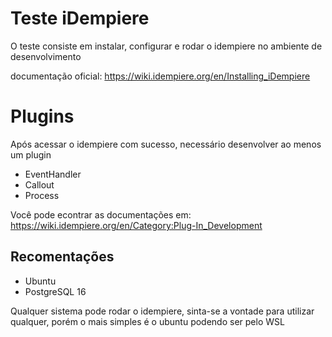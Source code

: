 # Teste iDempiere

O teste consiste em instalar, configurar e rodar o idempiere no ambiente de desenvolvimento

documentação oficial: https://wiki.idempiere.org/en/Installing_iDempiere

# Plugins

Após acessar o idempiere com sucesso, necessário desenvolver ao menos um plugin

- EventHandler
- Callout
- Process

Você pode econtrar as documentações em: https://wiki.idempiere.org/en/Category:Plug-In_Development

## Recomentações

- Ubuntu
- PostgreSQL 16

Qualquer sistema pode rodar o idempiere, sinta-se a vontade para utilizar qualquer, porém o mais simples é o ubuntu podendo ser pelo WSL
